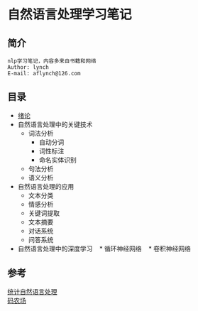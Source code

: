 自然语言处理学习笔记
==================
## 简介
    nlp学习笔记，内容多来自书籍和网络
    Author: lynch
    E-mail: aflynch@126.com
## 目录
* [绪论](https://github.com/af1ynch/nlp-notebook/tree/master)
* 自然语言处理中的关键技术
    * 词法分析
        * 自动分词
        * 词性标注
        * 命名实体识别
     * 句法分析
     * 语义分析
* 自然语言处理的应用
    * 文本分类
    * 情感分析
    * 关键词提取
    * 文本摘要
    * 对话系统
    * 问答系统
* 自然语言处理中的深度学习
    * 循环神经网络
    * 卷积神经网络

## 参考
[统计自然语言处理](https://book.douban.com/subject/25746399/)   
[码农场](http://www.hankcs.com/)
